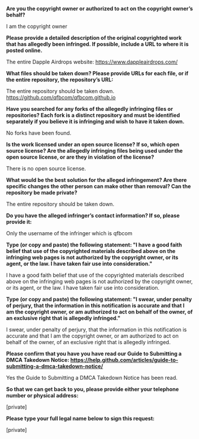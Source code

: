 **Are you the copyright owner or authorized to act on the copyright owner’s behalf?** 

I am the copyright owner

**Please provide a detailed description of the original copyrighted work that has allegedly been infringed. If possible, include a URL to where it is posted online.** 

The entire Dapple Airdrops website: https://www.dappleairdrops.com/

**What files should be taken down? Please provide URLs for each file, or if the entire repository, the repository’s URL:** 

The entire repository should be taken down. https://github.com/qfbcom/qfbcom.github.io

**Have you searched for any forks of the allegedly infringing files or repositories? Each fork is a distinct repository and must be identified separately if you believe it is infringing and wish to have it taken down.**

No forks have been found.

**Is the work licensed under an open source license? If so, which open source license? Are the allegedly infringing files being used under the open source license, or are they in violation of the license?** 

There is no open source license.

**What would be the best solution for the alleged infringement? Are there specific changes the other person can make other than removal? Can the repository be made private?**

The entire repository should be taken down.

**Do you have the alleged infringer’s contact information? If so, please provide it:** 

Only the username of the infringer which is qfbcom

**Type (or copy and paste) the following statement: "I have a good faith belief that use of the copyrighted materials described above on the infringing web pages is not authorized by the copyright owner, or its agent, or the law. I have taken fair use into consideration."** 

I have a good faith belief that use of the copyrighted materials described above on the infringing web pages is not authorized by the copyright owner, or its agent, or the law. I have taken fair use into consideration.

**Type (or copy and paste) the following statement: "I swear, under penalty of perjury, that the information in this notification is accurate and that I am the copyright owner, or am authorized to act on behalf of the owner, of an exclusive right that is allegedly infringed."** 

I swear, under penalty of perjury, that the information in this notification is accurate and that I am the copyright owner, or am authorized to act on behalf of the owner, of an exclusive right that is allegedly infringed.

**Please confirm that you have you have read our Guide to Submitting a DMCA Takedown Notice: https://help.github.com/articles/guide-to-submitting-a-dmca-takedown-notice/**

Yes the Guide to Submitting a DMCA Takedown Notice has been read.

**So that we can get back to you, please provide either your telephone number or physical address:** 

[private]

**Please type your full legal name below to sign this request:** 

[private]
